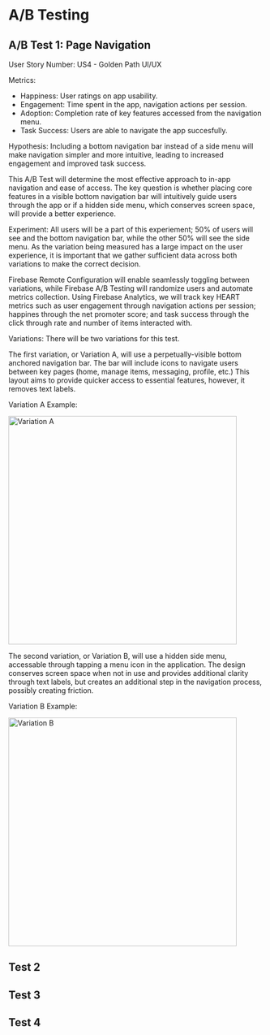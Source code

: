 # A/B Testing

## A/B Test 1:  Page Navigation
User Story Number: US4 - Golden Path UI/UX

Metrics:
- Happiness: User ratings on app usability.
- Engagement: Time spent in the app, navigation actions per session.
- Adoption: Completion rate of key features accessed from the navigation menu.
- Task Success: Users are able to navigate the app succesfully.

Hypothesis: Including a bottom navigation bar instead of a side menu will make navigation simpler and more intuitive, leading to increased engagement and improved task success. 

This A/B Test will determine the most effective approach to in-app navigation and ease of access. The key question is whether placing core features in a visible bottom navigation bar will intuitively guide users through the app or if a hidden side menu, which conserves screen space, will provide a better experience.

Experiment: All users will be a part of this experiement; 50% of users will see and the bottom navigation bar, while the other 50% will see the side menu. As the variation being measured has a large impact on the user experience, it is important that we gather sufficient data across both variations to make the correct decision.

Firebase Remote Configuration will enable seamlessly toggling between variations, while Firebase A/B Testing will randomize users and automate metrics collection. Using Firebase Analytics, we will track key HEART metrics such as user engagement through navigation actions per session; happines through the net promoter score; and task success through the click through rate and number of items interacted with. 

Variations: There will be two variations for this test.

The first variation, or Variation A, will use a perpetually-visible bottom anchored navigation bar. The bar will include icons to navigate users between key pages (home, manage items, messaging, profile, etc.) This layout aims to provide quicker access to essential features, however, it removes text labels.

Variation A Example:

<img width="450" alt="Variation A" src="https://github.com/user-attachments/assets/ee9d62fb-aefa-43b8-9c56-41baaade9c7e">


The second variation, or Variation B, will use a hidden side menu, accessable through tapping a menu icon in the application. The design conserves screen space when not in use and provides additional clarity through text labels, but creates an additional step in the navigation process, possibly creating friction.

Variation B Example:

<img height="450" alt="Variation B" src="https://github.com/user-attachments/assets/4ba566e4-d376-494d-924c-356fe43873f0">


## Test 2

## Test 3

## Test 4
